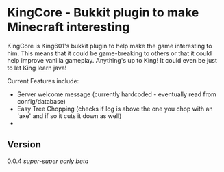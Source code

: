 KingCore - Bukkit plugin to make Minecraft interesting
=========

KingCore is King601's bukkit plugin to help make the game interesting to him. This means that it could be game-breaking to others or that it could help improve vanilla gameplay. Anything's up to King! It could even be just to let King learn java!

Current Features include:

  - Server welcome message (currently hardcoded - eventually read from config/database)
  - Easy Tree Chopping (checks if log is above the one you chop with an 'axe' and if so it cuts it down as well)
  -

Version
----
0.0.4 *super-super early beta*

